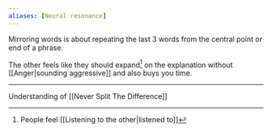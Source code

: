 ```yaml
---
aliases: [Neural resonance]
---
```


Mirroring words is about repeating the last 3 words from the central point or end of a phrase.

The other feels like they should expand[^1] on the explanation without [[Anger|sounding aggressive]] and also buys you time.

---

Understanding of [[Never Split The Difference]]

[^1]: People feel [[Listening to the other|listened to]]